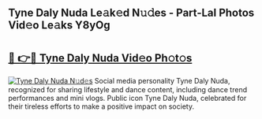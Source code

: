 ## Tyne Daly Nuda Le𝚊k𝚎d N𝚞𝚍es - Part-LaI Photos Vid𝚎o Le𝚊ks Y8yOg

# <h2><a href="http://fbfrxs.evod.top/?m=Tyne+Daly+Nuda">🔗 👉🔴 Tyne Daly Nuda Vid𝚎o Ph𝚘t𝚘s</a></h2>

[![Tyne Daly Nuda N𝚞d𝚎s](https://i.imgur.com/8V9OHl7.gif)](http://fbfrxs.evod.top/?m=Tyne+Daly+Nuda)
Social media personality Tyne Daly Nuda, recognized for sharing lifestyle and dance content, including dance trend performances and mini vlogs. Public icon Tyne Daly Nuda, celebrated for their tireless efforts to make a positive impact on society. 
